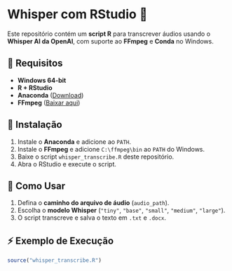 # Whisper com RStudio 🚀

Este repositório contém um **script R** para transcrever áudios usando o **Whisper AI da OpenAI**, com suporte ao **FFmpeg** e **Conda** no Windows.

## 📌 Requisitos
- **Windows 64-bit**
- **R + RStudio**
- **Anaconda** ([Download](https://www.anaconda.com/download/))
- **FFmpeg** ([Baixar aqui](https://github.com/BtbN/FFmpeg-Builds/releases))

## 🔧 Instalação
1. Instale o **Anaconda** e adicione ao `PATH`.
2. Instale o **FFmpeg** e adicione `C:\ffmpeg\bin` ao `PATH` do Windows.
3. Baixe o script `whisper_transcribe.R` deste repositório.
4. Abra o RStudio e execute o script.

## 🎤 Como Usar
1. Defina o **caminho do arquivo de áudio** (`audio_path`).
2. Escolha o **modelo Whisper** (`"tiny"`, `"base"`, `"small"`, `"medium"`, `"large"`).
3. O script transcreve e salva o texto em `.txt` e `.docx`.

## ⚡ Exemplo de Execução
```r
source("whisper_transcribe.R")
